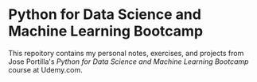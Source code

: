 # Python for Data Science and Machine Learning Bootcamp

This repoitory contains my personal notes, exercises, and projects from Jose Portilla's *Python for Data Science and Machine Learning Bootcamp* course at Udemy.com.
